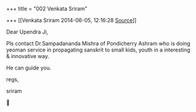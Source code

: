 +++
title = "002 Venkata Sriram"

+++
[[Venkata Sriram	2014-06-05, 12:16:28 [Source](https://groups.google.com/g/samskrita/c/kwcAL3oZ2LQ)]]



Dear Upendra Ji,



Pls contact Dr.Sampadananda Mishra of Pondicherry Ashram who is doing yeoman service in propagating sanskrit to small kids, youth in a interesting & innovative way.



He can guide you.



regs,

sriram



